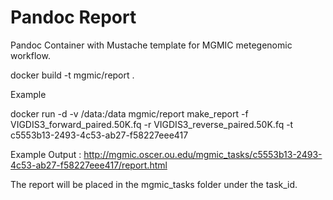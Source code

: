 Pandoc Report
=============


Pandoc Container with Mustache template for MGMIC metegenomic workflow.

docker build -t mgmic/report .


Example

docker run -d -v /data:/data  mgmic/report make_report -f VIGDIS3_forward_paired.50K.fq  -r VIGDIS3_reverse_paired.50K.fq -t c5553b13-2493-4c53-ab27-f58227eee417

Example Output : http://mgmic.oscer.ou.edu/mgmic_tasks/c5553b13-2493-4c53-ab27-f58227eee417/report.html

The report will be placed in the mgmic_tasks folder under the task_id.
